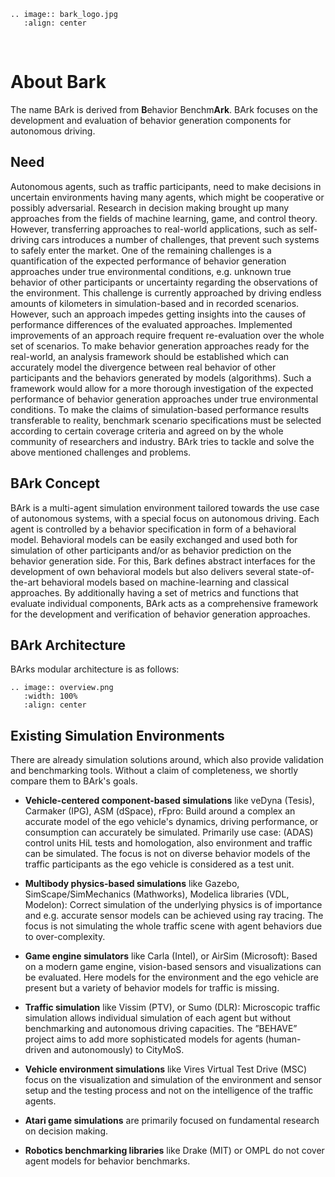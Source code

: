 ```eval_rst
.. image:: bark_logo.jpg
   :align: center
```

&nbsp;


About Bark
==========================
The name BArk is derived from **B**ehavior Benchm**Ark**. BArk focuses on the development and evaluation of behavior generation components for autonomous driving.

## Need
Autonomous agents, such as traffic participants, need to make decisions in uncertain environments having many agents, which might be cooperative or possibly adversarial. Research in decision making brought up many approaches from the fields of machine learning, game, and control theory. However, transferring approaches to real-world applications, such as self-driving cars introduces a number of challenges, that prevent such systems to safely enter the market. One of the remaining challenges is a quantification of the expected performance of behavior generation approaches under true environmental conditions, e.g. unknown true behavior of other participants or uncertainty regarding the observations of the environment. This challenge is currently approached by driving endless amounts of kilometers in simulation-based and in recorded scenarios. However, such an approach impedes getting insights into the causes of performance differences of the evaluated approaches. Implemented improvements of an approach require frequent re-evaluation over the whole set of scenarios. To make behavior generation approaches ready for the real-world, an analysis framework should be established which can accurately model the divergence between real behavior of other participants and the behaviors generated by models (algorithms). Such a framework would allow for a more thorough investigation of the expected performance of behavior generation approaches under true environmental conditions. To make the claims of simulation-based performance results transferable to reality, benchmark scenario specifications must be selected according to certain coverage criteria and agreed on by the whole community of researchers and industry. BArk tries to tackle and solve the above mentioned challenges and problems.


## BArk Concept
BArk is a multi-agent simulation environment tailored towards the use case of autonomous systems, with a special focus on autonomous driving. Each agent is controlled by a behavior specification in form of a behavioral model. Behavioral models can be easily exchanged and used both for simulation of other participants and/or as behavior prediction on the behavior generation side. For this, Bark defines abstract interfaces for the development of own behavioral models but also delivers several state-of-the-art behavioral models based on machine-learning and classical approaches. By additionally having a set of metrics and functions that evaluate individual components, BArk acts as a comprehensive framework for the development and verification of behavior generation approaches.

## BArk Architecture
BArks modular architecture is as follows: 

```eval_rst
.. image:: overview.png
   :width: 100%
   :align: center
```


## Existing Simulation Environments
There are already simulation solutions around, which also provide validation and benchmarking tools. Without a claim of completeness, we shortly compare them to BArk's goals. 
* **Vehicle-centered component-based simulations** like veDyna (Tesis), Carmaker (IPG), ASM (dSpace), rFpro: Build around a complex an accurate model of the ego vehicle's dynamics, driving performance, or consumption can accurately be simulated. Primarily use case: (ADAS) control units HiL tests and homologation, also environment and traffic can be simulated. The focus is not on diverse behavior models of the traffic participants as the ego vehicle is considered as a test unit.

* **Multibody physics-based simulations** like Gazebo, SimScape/SimMechanics (Mathworks), Modelica libraries (VDL, Modelon): Correct simulation of the underlying physics is of importance and e.g. accurate sensor models can be achieved using ray tracing. The focus is not simulating the whole traffic scene with agent behaviors due to over-complexity.

* **Game engine simulators** like Carla (Intel), or AirSim (Microsoft): Based on a modern game engine, vision-based sensors and visualizations can be evaluated. Here models for the environment and the ego vehicle are present but a variety of behavior models for traffic is missing.

* **Traffic simulation** like Vissim (PTV), or Sumo (DLR): Microscopic traffic simulation allows individual simulation of each agent but without benchmarking and autonomous driving capacities. The ”BEHAVE” project aims to add more sophisticated models for agents (human-driven and autonomously) to CityMoS.

* **Vehicle environment simulations** like Vires Virtual Test Drive (MSC) focus on the visualization and simulation of the environment and sensor setup and the testing process and not on the intelligence of the traffic agents.

* **Atari game simulations** are primarily focused on fundamental research on decision making. 

* **Robotics benchmarking libraries** like Drake (MIT) or OMPL do not cover agent models for behavior benchmarks.


